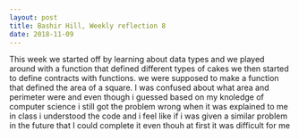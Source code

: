 ```yaml
---
layout: post
title: Bashir Hill, Weekly reflection 8
date: 2018-11-09 
---
```


This week we started off by learning about data types and we played around with a function that defined different types of cakes we then started to define contracts with functions. we were supposed to make a function that defined the area of a square. I was confused about what area and perimeter were and even though i guessed based on my knoledge of computer science i still got the problem wrong when it was explained to me in class i understood the code and i feel like if i was given a similar problem in the future that I could complete it even thouh at first it was difficult for me    



